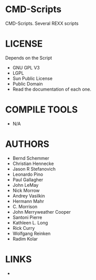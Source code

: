 CMD-Scripts
===========

CMD-Scripts. Several REXX scripts


LICENSE
===============
Depends on the Script
- GNU GPL V3
- LGPL
- Sun Public License
- Public Domain
- Read the documentation of each one.

COMPILE TOOLS
===============
* N/A

AUTHORS
===============
* Bernd Schemmer
* Christian Hennecke
* Jason R Stefanovich
* Leonardo Pino
* Paul Gallagher
* John LeMay
* Nick Morrow
* Andrey Vasilkin
* Hermann Mahr
* C. Morrison
* John Merryweather Cooper
* Santoni Pierre
* Kathleen L. Long
* Rick Curry
* Wolfgang Reinken
* Radim Kolar

LINKS
===============
* 